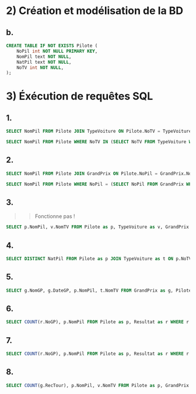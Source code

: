 # 2) Création et modélisation de la BD

## b.

```sql
CREATE TABLE IF NOT EXISTS Pilote (
    NoPil int NOT NULL PRIMARY KEY,
    NomPil text NOT NULL,
    NatPil text NOT NULL,
    NoTV int NOT NULL,
);
```

# 3) Éxécution de requêtes SQL

## 1.

```sql
SELECT NomPil FROM Pilote JOIN TypeVoiture ON Pilote.NoTV = TypeVoiture.NoTV AND Moteur = "Renault";
```

```sql
SELECT NomPil FROM Pilote WHERE NoTV IN (SELECT NoTV FROM TypeVoiture WHERE Moteur = "Renault");
```


## 2.

```sql
SELECT NomPil FROM Pilote JOIN GrandPrix ON Pilote.NoPil = GrandPrix.NoPil WHERE NomGP = "Monaco";
```

```sql
SELECT NomPil FROM Pilote WHERE NoPil = (SELECT NoPil FROM GrandPrix WHERE NomGP = "Monaco");
```

## 3.

>> Fonctionne pas !

```sql
SELECT p.NomPil, v.NomTV FROM Pilote as p, TypeVoiture as v, GrandPrix as gp WHERE gp.NoPil = p.NoPil AND gp.NomGP = "Monza";
```

## 4.

```sql
SELECT DISTINCT NatPil FROM Pilote as p JOIN TypeVoiture as t ON p.NoTV = t.NoTV WHERE NomTV = "Williams";
```

## 5.

```sql
SELECT g.NomGP, g.DateGP, p.NomPil, t.NomTV FROM GrandPrix as g, Pilote as p, TypeVoiture as t WHERE g.NoPil = p.NoPil AND p.NoTV = t.NoTV ORDER BY g.DateGP;
```

## 6.

```sql
SELECT COUNT(r.NoGP), p.NomPil FROM Pilote as p, Resultat as r WHERE r.NoPil = p.NoPil GROUP BY p.NomPil;
```

## 7.

```sql
SELECT COUNT(r.NoGP), p.NomPil FROM Pilote as p, Resultat as r WHERE r.NoPil = p.NoPil AND r.Place = 1 GROUP BY p.NomPil
```

## 8.

```sql
SELECT COUNT(g.RecTour), p.NomPil, v.NomTV FROM Pilote as p, GrandPrix as g, TypeVoiture as v WHERE g.NoPil = p.NoPil AND p.NoTV = v.NoTV GROUP BY p.NomPil;
```